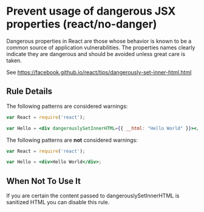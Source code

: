 # Prevent usage of dangerous JSX properties (react/no-danger)

Dangerous properties in React are those whose behavior is known to be a common source of application vulnerabilities. The properties names clearly indicate they are dangerous and should be avoided unless great care is taken.

See https://facebook.github.io/react/tips/dangerously-set-inner-html.html

## Rule Details

The following patterns are considered warnings:

```jsx
var React = require('react');

var Hello = <div dangerouslySetInnerHTML={{ __html: "Hello World" }}></div>;
```

The following patterns are **not** considered warnings:

```jsx
var React = require('react');

var Hello = <div>Hello World</div>;
```

## When Not To Use It

If you are certain the content passed to dangerouslySetInnerHTML is sanitized HTML you can disable this rule.
